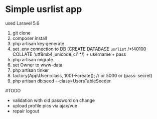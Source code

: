 # Simple usrlist app
used Laravel 5.6

1. git clone
2. composer install
3. php artisan key:generate
3. set .env connection to DB (CREATE DATABASE `usrlist` /*!40100 COLLATE 'utf8mb4_unicode_ci' */) + username + pass
4. php artisan migrate
5. set Owner to www-data
6. php artisan tinker
7. factory(App\User::class, 100)->create(); // or 5000 or (pass: secret)
8. php artisan db:seed --class=UsersTableSeeder



#TODO
- validation with old password on change
- upload profile pics via ajax/vue 
- repair logout
